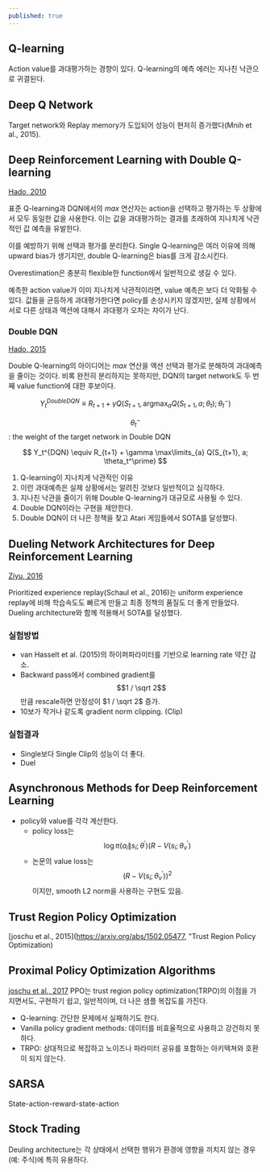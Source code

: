 ```yaml
---
published: true
---
```


## Q-learning
Action value를 과대평가하는 경향이 있다. Q-learning의 예측 에러는 지나친 낙관으로 귀결된다.

## Deep Q Network
Target network와 Replay memory가 도입되어 성능이 현저히 증가했다(Mnih et al., 2015).

## Deep Reinforcement Learning with Double Q-learning
[Hado, 2010](https://papers.nips.cc/paper/3964-double-q-learning.pdf)

표준 Q-learning과 DQN에서의 _max_ 연산자는 action을 선택하고 평가하는 두 상황에서 모두 동일한 값을 사용한다. 이는 값을 과대평가하는 결과를 초래하여 지나치게 낙관적인 값 예측을 유발한다.

이를 예방하기 위해 선택과 평가를 분리한다. Single Q-learning은 여러 이유에 의해 upward bias가 생기지만, double Q-learning은 bias를 크게 감소시킨다.

Overestimation은 충분히 flexible한 function에서 일반적으로 생길 수 있다.

예측한 action value가 이미 지나치게 낙관적이라면, value 예측은 보다 더 악화될 수 있다. 값들을 균등하게 과대평가한다면 policy를 손상시키지 않겠지만, 실제 상황에서 서로 다른 상태과 액션에 대해서 과대평가 오차는 차이가 난다.

### Double DQN
[Hado, 2015](https://arxiv.org/abs/1509.06461 "Double DQN")

Double Q-learning의 아이디어는 _max_ 연산을 액션 선택과 평가로 분해하여 과대예측을 줄이는 것이다. 비록 완전히 분리하지는 못하지만, DQN의 target network도 두 번째 value function에 대한 후보이다. 

$$
\DeclareMathOperator*{\argmax}{argmax}
Y_t^{DoubleDQN} \equiv R_{t+1} + \gamma Q(S_{t+1}, \argmax_a Q(S_{t+1}, a; \theta_t); \theta_t^-)
$$

$$\theta_t^-$$: the weight of the target network in Double DQN

$$
Y_t^{DQN} \equiv R_{t+1} + \gamma \max\limits_{a} Q(S_{t+1}, a; \theta_t^\prime)
$$

1. Q-learning이 지나치게 낙관적인 이유
2. 이런 과대예측은 실제 상황에서는 알려진 것보다 일반적이고 심각하다.
3. 지나친 낙관을 줄이기 위해 Double Q-learning가 대규모로 사용될 수 있다.
4. Double DQN이라는 구현을 제안한다.
5. Double DQN이 더 나은 정책을 찾고 Atari 게임들에서 SOTA를 달성했다.

## Dueling Network Architectures for Deep Reinforcement Learning
[Ziyu, 2016](https://arxiv.org/abs/1511.06581 "Dueling Network Architectures for Deep Reinforcement Learning")

Prioritized experience replay(Schaul et al., 2016)는 uniform experience replay에 비해 학습속도도 빠르게 만들고 최종 정책의 품질도 더 좋게 만들었다. Dueling architecture와 함께 적용해서 SOTA를 달성했다.

### 실험방법
* van Hasselt et al. (2015)의 하이퍼파라미터를 기반으로 learning rate 약간 감소.
* Backward pass에서 combined gradient를 $$1 / \sqrt 2$$만큼 rescale하면 안정성이 $1 / \sqrt 2$ 증가.
* 10보가 작거나 같도록 gradient norm clipping. (Clip)

### 실험결과
* Single보다 Single Clip의 성능이 더 좋다.
* Duel

## Asynchronous Methods for Deep Reinforcement Learning
* policy와 value를 각각 계산한다.
  * policy loss는 $$ \log \pi (a_i \| s_i; \theta^\prime)(R - V(s_i;\theta_v^\prime)$$
  * 논문의 value loss는 $$(R - V(s_i; \theta_v^\prime))^2$$이지만, smooth L2 norm을 사용하는 구현도 있음.

## Trust Region Policy Optimization
[joschu et al., 2015](https://arxiv.org/abs/1502.05477, "Trust Region Policy Optimization)



## Proximal Policy Optimization Algorithms
[joschu et al., 2017]()
PPO는 trust region policy optimization(TRPO)의 이점을 가지면서도, 구현하기 쉽고, 일반적이며, 더 나은 샘플 복잡도를 가진다.
* Q-learning: 간단한 문제에서 실패하기도 한다.
* Vanilla policy gradient methods: 데이터를 비효율적으로 사용하고 강건하지 못하다. 
* TRPO: 상대적으로 복잡하고 노이즈나 파라미터 공유를 포함하는 아키텍쳐와 호환이 되지 않는다.




## SARSA
State-action-reward-state-action

## Stock Trading
Deuling architecture는 각 상태에서 선택한 행위가 환경에 영향을 끼치지 않는 경우(예: 주식)에 특히 유용하다.
